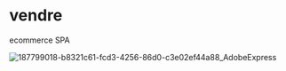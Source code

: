 # vendre
ecommerce SPA



![187799018-b8321c61-fcd3-4256-86d0-c3e02ef44a88_AdobeExpress](https://user-images.githubusercontent.com/71940927/188655013-828291fe-88b4-4644-921a-9cb6404652be.gif)

